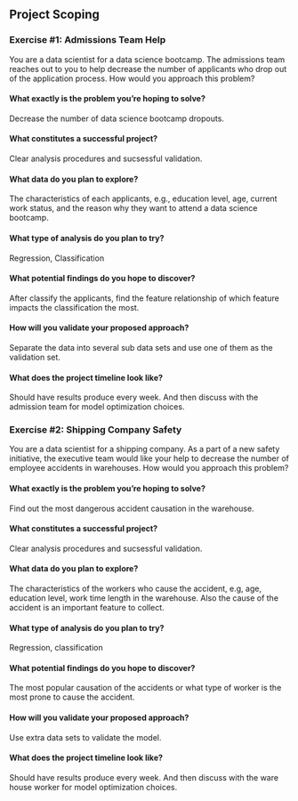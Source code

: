 ## Project Scoping

### Exercise #1: Admissions Team Help

You are a data scientist for a data science bootcamp. 
The admissions team reaches out to you to help decrease the number of applicants who 
drop out of the application process. How would you approach this problem?
  
#### What exactly is the problem you’re hoping to solve?

 Decrease the number of data science bootcamp dropouts.

#### What constitutes a successful project?
  
  Clear analysis procedures and sucsessful validation.
  
#### What data do you plan to explore?
  
  The characteristics of each applicants, e.g., education level, age, current work status, and the reason why they want to attend a data science bootcamp.
  
#### What type of analysis do you plan to try?

  Regression, Classification

#### What potential findings do you hope to discover?

After classify the applicants, find the feature relationship of which feature impacts the classification the most.

#### How will you validate your proposed approach?

Separate the data into several sub data sets and use one of them as the validation set.

#### What does the project timeline look like?
  
 Should have results produce every week. And then discuss with the admission team for model optimization choices.

### Exercise #2: Shipping Company Safety

You are a data scientist for a shipping company.
As a part of a new safety initiative, the executive team would like your help to decrease the number of employee
accidents in warehouses. How would you approach this problem?

#### What exactly is the problem you’re hoping to solve?

Find out the most dangerous accident causation in the warehouse.

#### What constitutes a successful project?

 Clear analysis procedures and sucsessful validation.

#### What data do you plan to explore?

The characteristics of the workers who cause the accident, e.g, age, education level, work time length in the warehouse. Also the cause of the accident is an important feature to collect.

#### What type of analysis do you plan to try?

Regression, classification
#### What potential findings do you hope to discover?

The most popular causation of the accidents or what type of worker is the most prone to cause the accident.

#### How will you validate your proposed approach?

Use extra data sets to validate the model.

#### What does the project timeline look like?

 Should have results produce every week. And then discuss with the ware house worker for model optimization choices.
